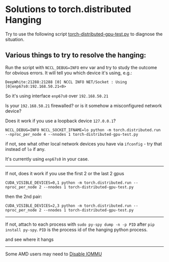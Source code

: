 # Solutions to torch.distributed Hanging

Try to use the following script [torch-distributed-gpu-test.py](torch-distributed-gpu-test.py) to diagnose the situation.

## Various things to try to resolve the hanging:

Run the script with `NCCL_DEBUG=INFO` env var and try to study the outcome for obvious errors. It will tell you which device it's using, e.g.:
```
DeepWhite:21288:21288 [0] NCCL INFO NET/Socket : Using [0]enp67s0:192.168.50.21<0>
```
So it's using interface `enp67s0` over `192.168.50.21`

Is your `192.168.50.21` firewalled? or is it somehow a misconfigured network device?

Does it work if you use a loopback device `127.0.0.1`?
```
NCCL_DEBUG=INFO NCCL_SOCKET_IFNAME=lo python -m torch.distributed.run --nproc_per_node 4 --nnodes 1 torch-distributed-gpu-test.py
```

if not, see what other local network devices you have via `ifconfig` - try that instead of `lo` if any.

It's currently using `enp67s0` in your case.

---

If not, does it work if you use the first 2 or the last 2 gpus

```
CUDA_VISIBLE_DEVICES=0,1 python -m torch.distributed.run --nproc_per_node 2 --nnodes 1 torch-distributed-gpu-test.py
```
then the 2nd pair:
```
CUDA_VISIBLE_DEVICES=2,3 python -m torch.distributed.run --nproc_per_node 2 --nnodes 1 torch-distributed-gpu-test.py
```
----

If not, attach to each process with `sudo py-spy dump -n -p PID` after `pip install py-spy`. `PID` is the process id of the hanging python process.

and see where it hangs

---

Some AMD users may need to [Disable IOMMU](https://github.com/stas00/toolbox/issues/1#issuecomment-1076830400)
